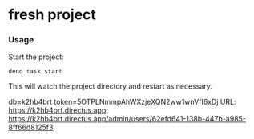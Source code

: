 # fresh project

### Usage

Start the project:

```
deno task start
```

This will watch the project directory and restart as necessary.

db=k2hb4brt
token=5OTPLNmmpAhWXzjeXQN2ww1wnVfI6xDj
URL:      https://k2hb4brt.directus.app
https://k2hb4brt.directus.app/admin/users/62efd641-138b-447b-a985-8ff66d8125f3